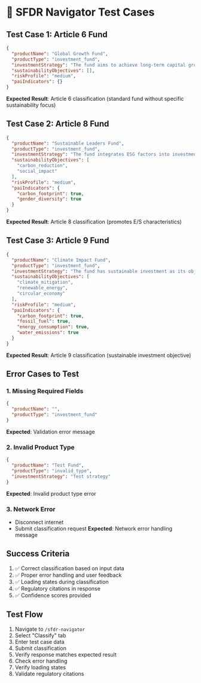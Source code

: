 # 🎯 SFDR Navigator Test Cases

## Test Case 1: Article 6 Fund
```json
{
  "productName": "Global Growth Fund",
  "productType": "investment_fund",
  "investmentStrategy": "The fund aims to achieve long-term capital growth through a diversified portfolio of global equities and fixed income securities.",
  "sustainabilityObjectives": [],
  "riskProfile": "medium",
  "paiIndicators": {}
}
```
**Expected Result**: Article 6 classification (standard fund without specific sustainability focus)

## Test Case 2: Article 8 Fund
```json
{
  "productName": "Sustainable Leaders Fund",
  "productType": "investment_fund",
  "investmentStrategy": "The fund integrates ESG factors into investment decisions and promotes environmental and social characteristics through active engagement and screening.",
  "sustainabilityObjectives": [
    "carbon_reduction",
    "social_impact"
  ],
  "riskProfile": "medium",
  "paiIndicators": {
    "carbon_footprint": true,
    "gender_diversity": true
  }
}
```
**Expected Result**: Article 8 classification (promotes E/S characteristics)

## Test Case 3: Article 9 Fund
```json
{
  "productName": "Climate Impact Fund",
  "productType": "investment_fund",
  "investmentStrategy": "The fund has sustainable investment as its objective, focusing on companies that contribute to climate change mitigation and adaptation in alignment with the Paris Agreement.",
  "sustainabilityObjectives": [
    "climate_mitigation",
    "renewable_energy",
    "circular_economy"
  ],
  "riskProfile": "medium",
  "paiIndicators": {
    "carbon_footprint": true,
    "fossil_fuel": true,
    "energy_consumption": true,
    "water_emissions": true
  }
}
```
**Expected Result**: Article 9 classification (sustainable investment objective)

## Error Cases to Test

### 1. Missing Required Fields
```json
{
  "productName": "",
  "productType": "investment_fund"
}
```
**Expected**: Validation error message

### 2. Invalid Product Type
```json
{
  "productName": "Test Fund",
  "productType": "invalid_type",
  "investmentStrategy": "Test strategy"
}
```
**Expected**: Invalid product type error

### 3. Network Error
- Disconnect internet
- Submit classification request
**Expected**: Network error handling message

## Success Criteria
1. ✅ Correct classification based on input data
2. ✅ Proper error handling and user feedback
3. ✅ Loading states during classification
4. ✅ Regulatory citations in response
5. ✅ Confidence scores provided

## Test Flow
1. Navigate to `/sfdr-navigator`
2. Select "Classify" tab
3. Enter test case data
4. Submit classification
5. Verify response matches expected result
6. Check error handling
7. Verify loading states
8. Validate regulatory citations
